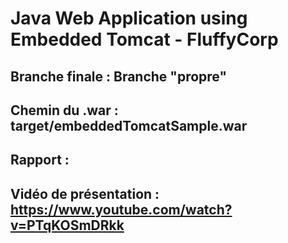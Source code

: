 # Java Web Application using Embedded Tomcat - FluffyCorp

## Branche finale : Branche "propre"

## Chemin du .war : target/embeddedTomcatSample.war

## Rapport : <en cours>
  
## Vidéo de présentation : https://www.youtube.com/watch?v=PTqKOSmDRkk
